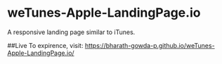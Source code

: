 # weTunes-Apple-LandingPage.io
A responsive landing page similar to iTunes.


##Live
To expirence, visit: https://bharath-gowda-p.github.io/weTunes-Apple-LandingPage.io/
